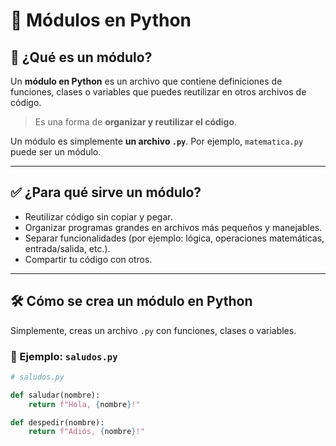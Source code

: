 # 🧩 Módulos en Python

## 📘 ¿Qué es un módulo?

Un **módulo en Python** es un archivo que contiene definiciones de funciones, clases o variables que puedes reutilizar en otros archivos de código.

> Es una forma de **organizar y reutilizar el código**.

Un módulo es simplemente **un archivo `.py`**. Por ejemplo, `matematica.py` puede ser un módulo.

---

## ✅ ¿Para qué sirve un módulo?

- Reutilizar código sin copiar y pegar.
- Organizar programas grandes en archivos más pequeños y manejables.
- Separar funcionalidades (por ejemplo: lógica, operaciones matemáticas, entrada/salida, etc.).
- Compartir tu código con otros.

---

## 🛠️ Cómo se crea un módulo en Python

Simplemente, creas un archivo `.py` con funciones, clases o variables.

### 📄 Ejemplo: `saludos.py`

```python
# saludos.py

def saludar(nombre):
    return f"Hola, {nombre}!"

def despedir(nombre):
    return f"Adiós, {nombre}!"

